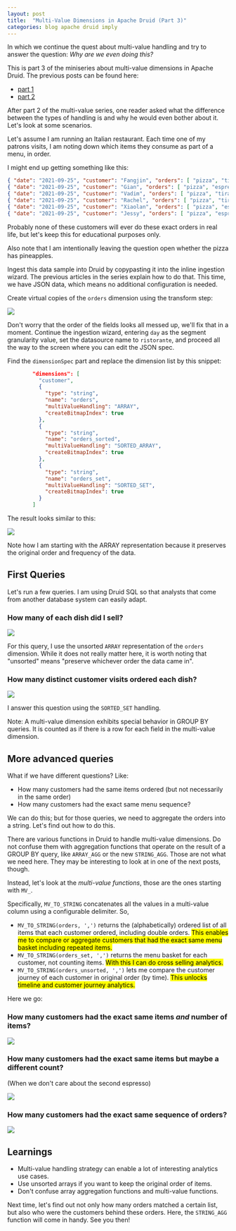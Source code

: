 ```yaml
---
layout: post
title:  "Multi-Value Dimensions in Apache Druid (Part 3)"
categories: blog apache druid imply
---
```


In which we continue the quest about multi-value handling and try to answer the question: _Why are we even doing this?_

This is part 3 of the miniseries about multi-value dimensions in Apache Druid. The previous posts can be found here:
- [part 1](/2021/08/07/multivalue-dimensions-in-apache-druid-part-1/)
- [part 2](/2021/08/29/multivalue-dimensions-in-apache-druid-part-2/)

After part 2 of the multi-value series, one reader asked what the difference between the types of handling is and why he would even bother about it. Let's look at some scenarios.

Let's assume I am running an Italian restaurant. Each time one of my patrons visits, I am noting down which items they consume as part of a menu, in order.

I might end up getting something like this:

```json
{ "date": "2021-09-25", "customer": "Fangjin", "orders": [ "pizza", "tiramisu", "espresso", "espresso" ] }
{ "date": "2021-09-25", "customer": "Gian", "orders": [ "pizza", "espresso", "tiramisu" ] }
{ "date": "2021-09-25", "customer": "Vadim", "orders": [ "pizza", "tiramisu" ] }
{ "date": "2021-09-25", "customer": "Rachel", "orders": [ "pizza", "tiramisu", "espresso" ] }
{ "date": "2021-09-25", "customer": "Xiaolan", "orders": [ "pizza", "espresso" ] }
{ "date": "2021-09-25", "customer": "Jessy", "orders": [ "pizza", "espresso", "espresso" ] }
```

Probably none of these customers will ever do these exact orders in real life, but let's keep this for educational purposes only.

Also note that I am intentionally leaving the question open whether the pizza has pineapples.

Ingest this data sample into Druid by copypasting it into the inline ingestion wizard. The previous articles in the series explain how to do that. This time, we have JSON data, which means no additional configuration is needed.

Create virtual copies of the `orders` dimension using the transform step:

![](/assets/2021-09-25-1-transform.jpeg)

Don't worry that the order of the fields looks all messed up, we'll fix that in a moment. Continue the ingestion wizard, entering `day` as the segment granularity value, set the datasource name to `ristorante`, and proceed all the way to the screen where you can edit the JSON spec.

Find the `dimensionSpec` part and replace the dimension list by this snippet:

```json
        "dimensions": [
          "customer",
          {
            "type": "string",
            "name": "orders",
            "multiValueHandling": "ARRAY",
            "createBitmapIndex": true
          },
          {
            "type": "string",
            "name": "orders_sorted",
            "multiValueHandling": "SORTED_ARRAY",
            "createBitmapIndex": true
          },
          {
            "type": "string",
            "name": "orders_set",
            "multiValueHandling": "SORTED_SET",
            "createBitmapIndex": true
          }
        ]
```

The result looks similar to this:

![](/assets/2021-09-25-2-jsonspec.jpeg)

Note how I am starting with the ARRAY representation because it preserves the original order and frequency of the data.

## First Queries

Let's run a few queries. I am using Druid SQL so that analysts that come from another database system can easily adapt.

### How many of each dish did I sell?

![](/assets/2021-09-25-3-groupby-unsorted.jpg)

For this query, I use the unsorted `ARRAY` representation of the `orders` dimension. While it does not really matter here, it is worth noting that "unsorted" means "preserve whichever order the data came in".

### How many distinct customer visits ordered each dish?

![](/assets/2021-09-25-4-groupby-set.jpg)

I answer this question using the `SORTED_SET` handling.

Note: A multi-value dimension exhibits special behavior in GROUP BY queries. It is counted as if there is a row for each field in the multi-value dimension.

## More advanced queries

What if we have different questions? Like:
- How many customers had the same items ordered (but not necessarily in the same order)
- How many customers had the exact same menu sequence?

We can do this; but for those queries, we need to aggregate the orders into a string. Let's find out how to do this.

There are various functions in Druid to handle multi-value dimensions. Do not confuse them with aggregation functions that operate on the result of a GROUP BY query, like `ARRAY_AGG` or the new `STRING_AGG`. Those are not what we need here. They may be interesting to look at in one of the next posts, though.

Instead, let's look at the _multi-value functions_, those are the ones starting with `MV_`.

Specifically, `MV_TO_STRING` concatenates all the values in a multi-value column using a configurable delimiter. So,
- `MV_TO_STRING(orders, ',')` returns the (alphabetically) ordered list of all items that each customer ordered, including double orders. <mark>This enables me to compare or aggregate customers that had the exact same menu basket including repeated items.</mark>
- `MV_TO_STRING(orders_set, ',')` returns the menu basket for each customer, not counting items. <mark>With this I can do cross selling analytics.</mark>
- `MV_TO_STRING(orders_unsorted, ',')` lets me compare the customer journey of each customer in original order (by time). <mark>This unlocks timeline and customer journey analytics.</mark>

Here we go:

### How many customers had the exact same items _and_ number of items?

![](/assets/2021-09-25-5-mv-orders-sorted.jpeg)

### How many customers had the exact same items but maybe a different count?

(When we don't care about the second espresso)

![](/assets/2021-09-25-6-mv-orders-set.jpeg)

### How many customers had the exact same sequence of orders?

![](/assets/2021-09-25-7-mv-orders.jpeg)

## Learnings

- Multi-value handling strategy can enable a lot of interesting analytics use cases.
- Use unsorted arrays if you want to keep the original order of items.
- Don't confuse array aggregation functions and multi-value functions.

Next time, let's find out not only how many orders matched a certain list, but also who were the customers behind these orders. Here, the `STRING_AGG` function will come in handy. See you then!
